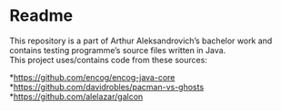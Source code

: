 # Readme #
This repository is a part of Arthur Aleksandrovich’s bachelor work and contains testing programme’s source files written in Java.  
This project uses/contains code from these sources: 

*https://github.com/encog/encog-java-core
*https://github.com/davidrobles/pacman-vs-ghosts
*https://github.com/alelazar/galcon
